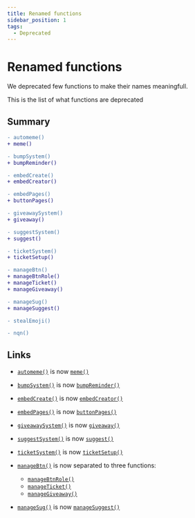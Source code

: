 ```yaml
---
title: Renamed functions
sidebar_position: 1
tags:
  - Deprecated
---
```


# Renamed functions

We deprecated few functions to make their names meaningfull.

This is the list of what functions are deprecated

## Summary

```diff
- automeme()
+ meme()

- bumpSystem()
+ bumpReminder()

- embedCreate()
+ embedCreator()

- embedPages()
+ buttonPages()

- giveawaySystem()
+ giveaway()

- suggestSystem()
+ suggest()

- ticketSystem()
+ ticketSetup()

- manageBtn() 
+ manageBtnRole()
+ manageTicket()
+ manageGiveaway()

- manageSug()
+ manageSuggest()

- stealEmoji()

- nqn()
```

## Links

- [`automeme()`](https://v3--simplyd.netlify.app/docs/Systems/automeme) is now [`meme()`](/docs/systems/meme.md)

- [`bumpSystem()`](https://v3--simplyd.netlify.app/docs/Systems/bumpSystem) is now [`bumpReminder()`](/docs/systems/bumpReminder.md)

- [`embedCreate()`](https://v3--simplyd.netlify.app/docs/General/embedCreate) is now [`embedCreator()`](/docs/general/embedCreator.md)

- [`embedPages()`](https://v3--simplyd.netlify.app/docs/General/embedPages) is now [`buttonPages()`](/docs/general/buttonPages.md)

- [`giveawaySystem()`](https://v3--simplyd.netlify.app/docs/Systems/giveawaySystem) is now [`giveaway()`](/docs/systems/giveaway.md)

- [`suggestSystem()`](https://v3--simplyd.netlify.app/docs/Systems/suggestSystem) is now [`suggest()`](/docs/systems/suggest.md)

- [`ticketSystem()`](https://v3--simplyd.netlify.app/docs/Systems/ticketSystem) is now [`ticketSetup()`](/docs/systems/ticketSetup.md)

- [`manageBtn()`](https://v3--simplyd.netlify.app/docs/Handler/manageBtn) is now separated to three functions:

  * [`manageBtnRole()`](/docs/handler/manageBtnRole.md)
  * [`manageTicket()`](/docs/handler/manageTicket.md)
  * [`manageGiveaway()`](/docs/handler/manageGiveaway.md)

- [`manageSug()`](https://v3--simplyd.netlify.app/docs/Handler/manageSug) is now [`manageSuggest()`](/docs/handler/manageSuggest.md)